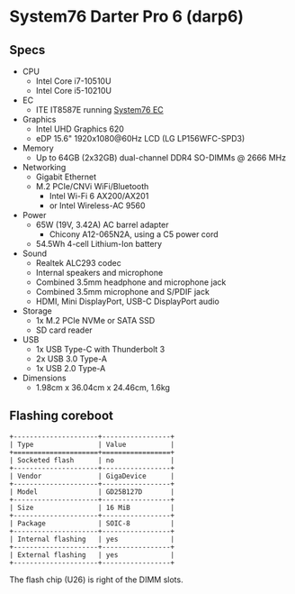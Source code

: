# System76 Darter Pro 6 (darp6)

## Specs

- CPU
  - Intel Core i7-10510U
  - Intel Core i5-10210U
- EC
  - ITE IT8587E running [System76 EC](https://github.com/system76/ec)
- Graphics
  - Intel UHD Graphics 620
  - eDP 15.6" 1920x1080@60Hz LCD (LG LP156WFC-SPD3)
- Memory
  - Up to 64GB (2x32GB) dual-channel DDR4 SO-DIMMs @ 2666 MHz
- Networking
  - Gigabit Ethernet
  - M.2 PCIe/CNVi WiFi/Bluetooth
    - Intel Wi-Fi 6 AX200/AX201
    - or Intel Wireless-AC 9560
- Power
  - 65W (19V, 3.42A) AC barrel adapter
    - Chicony A12-065N2A, using a C5 power cord
  - 54.5Wh 4-cell Lithium-Ion battery
- Sound
  - Realtek ALC293 codec
  - Internal speakers and microphone
  - Combined 3.5mm headphone and microphone jack
  - Combined 3.5mm microphone and S/PDIF jack
  - HDMI, Mini DisplayPort, USB-C DisplayPort audio
- Storage
  - 1x M.2 PCIe NVMe or SATA SSD
  - SD card reader
- USB
  - 1x USB Type-C with Thunderbolt 3
  - 2x USB 3.0 Type-A
  - 1x USB 2.0 Type-A
- Dimensions
  - 1.98cm x 36.04cm x 24.46cm, 1.6kg


## Flashing coreboot

```eval_rst
+---------------------+-----------------+
| Type                | Value           |
+=====================+=================+
| Socketed flash      | no              |
+---------------------+-----------------+
| Vendor              | GigaDevice      |
+---------------------+-----------------+
| Model               | GD25B127D       |
+---------------------+-----------------+
| Size                | 16 MiB          |
+---------------------+-----------------+
| Package             | SOIC-8          |
+---------------------+-----------------+
| Internal flashing   | yes             |
+---------------------+-----------------+
| External flashing   | yes             |
+---------------------+-----------------+
```

The flash chip (U26) is right of the DIMM slots.
